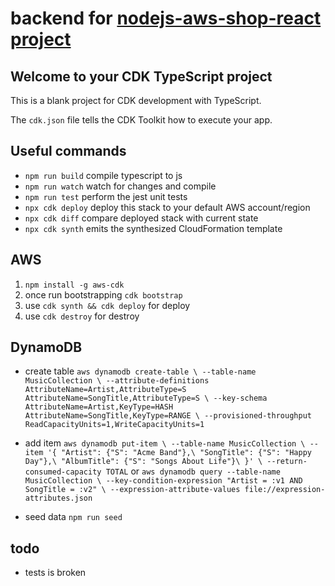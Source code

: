 # backend for [nodejs-aws-shop-react project](https://github.com/mcnic/nodejs-aws-shop-react)

## Welcome to your CDK TypeScript project

This is a blank project for CDK development with TypeScript.

The `cdk.json` file tells the CDK Toolkit how to execute your app.

## Useful commands

- `npm run build` compile typescript to js
- `npm run watch` watch for changes and compile
- `npm run test` perform the jest unit tests
- `npx cdk deploy` deploy this stack to your default AWS account/region
- `npx cdk diff` compare deployed stack with current state
- `npx cdk synth` emits the synthesized CloudFormation template

## AWS

1. `npm install -g aws-cdk`
1. once run bootstrapping `cdk bootstrap`
1. use `cdk synth && cdk deploy` for deploy
1. use `cdk destroy` for destroy

## DynamoDB

- create table
  `aws dynamodb create-table \ --table-name MusicCollection \ --attribute-definitions AttributeName=Artist,AttributeType=S AttributeName=SongTitle,AttributeType=S \ --key-schema AttributeName=Artist,KeyType=HASH AttributeName=SongTitle,KeyType=RANGE \ --provisioned-throughput ReadCapacityUnits=1,WriteCapacityUnits=1`
- add item
  `aws dynamodb put-item \ --table-name MusicCollection \ --item '{ "Artist": {"S": "Acme Band"},\ "SongTitle": {"S": "Happy Day"},\ "AlbumTitle": {"S": "Songs About Life"}\ }' \ --return-consumed-capacity TOTAL`
  or
  `aws dynamodb query --table-name MusicCollection \ --key-condition-expression "Artist = :v1 AND SongTitle = :v2" \ --expression-attribute-values file://expression-attributes.json`

- seed data `npm run seed`

## todo

- tests is broken
